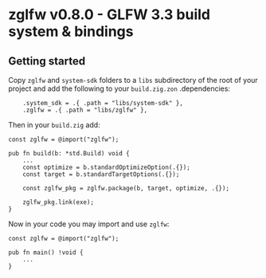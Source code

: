 # zglfw v0.8.0 - GLFW 3.3 build system & bindings

## Getting started

Copy `zglfw` and `system-sdk` folders to a `libs` subdirectory of the root of your project and add the following to your `build.zig.zon` .dependencies:
```zig
    .system_sdk = .{ .path = "libs/system-sdk" },
    .zglfw = .{ .path = "libs/zglfw" },
```

Then in your `build.zig` add:
```zig
const zglfw = @import("zglfw");

pub fn build(b: *std.Build) void {
    ...
    const optimize = b.standardOptimizeOption(.{});
    const target = b.standardTargetOptions(.{});

    const zglfw_pkg = zglfw.package(b, target, optimize, .{});

    zglfw_pkg.link(exe);
}
```
Now in your code you may import and use `zglfw`:
```zig
const zglfw = @import("zglfw");

pub fn main() !void {
    ...
}
```
